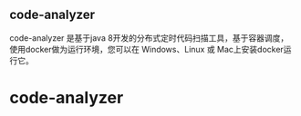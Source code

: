 ## code-analyzer
code-analyzer 是基于java 8开发的分布式定时代码扫描工具，基于容器调度， 使用docker做为运行环境，您可以在 Windows、Linux 或 Mac上安装docker运行它。
# code-analyzer



